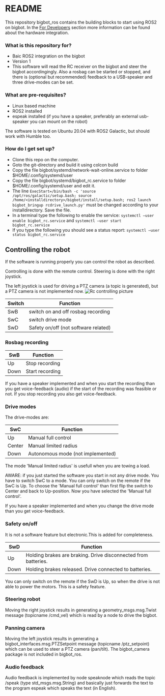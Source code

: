 # README #

This repository bigbot_ros contains the building blocks to start using ROS2 on bigbot. In the [For Developers](https://confirmatrobotics.com/for-developers/) section more information can be found about the hardware integration. 

### What is this repository for? ###

* Baic ROS2 integration on the bigbot
* Version 1
* This software will read the RC receiver on the bigbot and steer the bigbot accordingingly. Also a rosbag can be started or stopped, and there is (optional but recommended) feedback to a USB-speaker and three drive-modes can be set.

### What are pre-requisites? ###
* Linux based machine 
* ROS2 installed
* espeak installed (if you have a speaker, preferably an external usb-speaker you can mount on the robot)

The software is tested on Ubuntu 20.04 with ROS2 Galactic, but should work with Humble too.

### How do I get set up? ###

* Clone this repo on the computer.
* Goto the git-directory and build it using colcon build
* Copy the file bigbot/systemd/network-wait-online.service to folder $HOME/.config/systemd/user
* Copy the file bigbot/systemd/bigbot_rc.service to folder $HOME/.config/systemd/user and edit it.
* The line 
```ExecStart=/bin/bash -c 'source /opt/ros/galactic/setup.bash; source /home/<installdirectory>/bigbot/install/setup.bash; ros2 launch bigbot_bringup rcdrive_launch.py'``` 
must be changed according to your installdirectory. Save the file.
* In a terminal type the following to enable the service:
```systemctl –user enable bigbot_rc.service``` and 
```systemctl –user start bigbot_rc.service```
* If you type the following you should see a status report:
```systemctl –user status bigbot_rc.service```

## Controlling the robot ##
If the software is running properly you can control the robot as described.

Controlling is done with the remote control. Steering is done with the right joystick. 

The left joystick is used for driving a PTZ camera (a topic is generated), but a PTZ camera is not implemented now.
![Rc controlling picture](https://bitbucket.org/edhage/bigbot_ros/downloads/rc_explanation.jpg)

| Switch | Function                             |
| -------|--------------------------------------|
| SwB	 | switch on and off rosbag recording   |
| SwC    | switch drive mode                    |
| SwD    | Safety on/off (not software related) |

### Rosbag recording ###

| SwB    | Function                        |
| -------|---------------------------------|
| Up	 | Stop recording                  |
| Down   | Start recording                 |

If you have a speaker implemented and when you start the recording than you get voice-feedback (audio) if the start of the recording was feasible or not. If you stop recording you also get voice-feedback.

### Drive modes ###
The drive-modes are:

| SwC    | Function                             |
| -------|--------------------------------------|
| Up	 | Manual full control                  |
| Center | Manual limited radius                |
| Down   | Autonomous mode (not implemented)    |

The mode 'Manual limited radius' is usefull when you are towing a load. 

AWARE: if you just started the software you start in not any drive mode. You have to switch SwC to a mode. You can only switch on the remote if the SwC is Up. To choose the 'Manual full control' than first flip the switch to Center and back to Up-position. Now you have selected the 'Manual full control'.

If you have a speaker implemented and when you change the drive mode than you get voice-feedback.

### Safety on/off ###
It is not a software feature but electronic.This is added for completeness.

| SwD    | Function                             |
| -------|--------------------------------------|
| Up	 | Holding brakes are braking. Drive disconnected from batteries. |
| Down   | Holding brakes released. Drive connected to batteries.         |

You can only switch on the remote if the SwD is Up, so when the drive is not able to power the motors. This is a safety feature.

### Steering robot ###
Moving the right joystick results in generating a geometry_msgs.msg.Twist message (topicname /cmd_vel) which is read by a node to drive the bigbot. 

### Panning camera ###
Moving the left joystick results in generating a bigbot_interfaces.msg.PTZSetpoint message (topicname /ptz_setpoint) which can be used to steer a PTZ camera (pan/tilt). The bigbot_camera package is not included in bigbot_ros.

### Audio feedback ###
Audio feedback is implemented by node speaknode which reads the topic /speak (type std_msgs.msg.String) and basically just forwards the text to the program espeak which speaks the text (in English).



